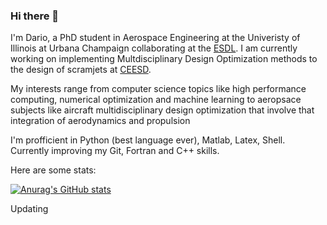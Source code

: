 ### Hi there 👋

I'm Dario, a PhD student in Aerospace Engineering at the Univeristy of Illinois at Urbana Champaign collaborating at the [ESDL](http://systemdesign.illinois.edu/home/).
I am currently working on implementing Multdisciplinary Design Optimization methods to the design of scramjets at [CEESD](https://ceesd.illinois.edu/).

My interests range from computer science topics like high performance computing, numerical optimization and machine learning to aeropsace subjects like aircraft multidisciplinary design optimization that involve that integration of aerodynamics and propulsion 

I'm profficient in Python (best language ever), Matlab, Latex, Shell. Currently improving my Git, Fortran and C++ skills. 

Here are some stats: 

[![Anurag's GitHub stats](https://github-readme-stats.vercel.app/api?username=dalexa10)](https://github.com/anuraghazra/github-readme-stats)

Updating

<!--
**dalexa10/dalexa10** is a ✨ _special_ ✨ repository because its `README.md` (this file) appears on your GitHub profile.

Here are some ideas to get you started:

- 🔭 I’m currently working on ...
- 🌱 I’m currently learning ...
- 👯 I’m looking to collaborate on ...
- 🤔 I’m looking for help with ...
- 💬 Ask me about ...
- 📫 How to reach me: ...
- 😄 Pronouns: ...
- ⚡ Fun fact: ...
-->

